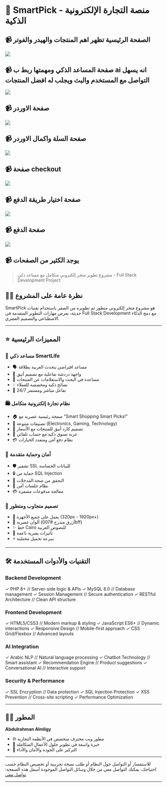 # 🛒 SmartPick - منصة التجارة الإلكترونية الذكية

## 📹 الصفحة الرئيسية تظهر اهم المنتجات والهيدر والفوتر 
![](https://github.com/albna3681/e-commerce-website/blob/a774c05dedbec9aa42cfade55dfa0c70a1b26b36/FireShot%20Capture%20036%20-%20smart%20pick%20-%20%5Baldhihaexams.com%5D.png)
## 📹 صفحة المساعد الذكي ومهمتها ربط ب ai  انه يسهل التواصل مع المستخدم والبث ويجلب له افضل المنتجات
![](https://github.com/albna3681/e-commerce-website/blob/a774c05dedbec9aa42cfade55dfa0c70a1b26b36/FireShot%20Capture%20037%20-%20%D9%85%D8%B3%D8%A7%D8%B9%D8%AF%20%D8%A7%D9%84%D9%85%D8%A8%D9%8A%D8%B9%D8%A7%D8%AA%20%D8%A7%D9%84%D8%B0%D9%83%D9%8A%20-%20SmartLife%20-%20%5Baldhihaexams.com%5D.png)
## 📹 صفحة الاوردر 
![](https://github.com/albna3681/e-commerce-website/blob/a774c05dedbec9aa42cfade55dfa0c70a1b26b36/FireShot%20Capture%20038%20-%20Product%20Details%20-%20%5Baldhihaexams.com%5D.png)
## 📹 صفحة السلة واكمال الاوردر
![](https://github.com/albna3681/e-commerce-website/blob/a774c05dedbec9aa42cfade55dfa0c70a1b26b36/FireShot%20Capture%20039%20-%20Smart%20Pick%20-%20%5Baldhihaexams.com%5D.png)
## 📹 صفحة checkout
![](https://github.com/albna3681/e-commerce-website/blob/a774c05dedbec9aa42cfade55dfa0c70a1b26b36/FireShot%20Capture%20040%20-%20Smart%20Pick%20-%20%5Baldhihaexams.com%5D.png)
## 📹 صفحة اختيار طريقة الدفع
![](https://github.com/albna3681/e-commerce-website/blob/a774c05dedbec9aa42cfade55dfa0c70a1b26b36/FireShot%20Capture%20041%20-%20Smart%20Pick%20-%20Secure%20Payment%20-%20%5Baldhihaexams.com%5D.png)
## 📹 صفحة الدفع 
![](https://github.com/albna3681/e-commerce-website/blob/a774c05dedbec9aa42cfade55dfa0c70a1b26b36/FireShot%20Capture%20041%20-%20Smart%20Pick%20-%20Secure%20Payment%20-%20%5Baldhihaexams.com%5D.png)
## 📹 يوجد الكثير من الصفحات
> مشروع تطوير متجر إلكتروني متكامل مع مساعد ذكي - Full Stack Development Project

## 👨‍💻 نظرة عامة على المشروع

SmartPick هو مشروع متجر إلكتروني متطور تم تطويره من الصفر باستخدام تقنيات حديثة، يعرض مهارات التطوير المتقدمة في Full Stack Development مع دمج الذكاء الاصطناعي والتصميم العصري.

---

## ⭐ المميزات الرئيسية

### 🤖 مساعد ذكي SmartLife
- 🗣️ مساعد افتراضي يتحدث العربية بطلاقة
- 💬 واجهة دردشة تفاعلية مع تصميم أنيق
- 🎯 مساعدة في البحث والاستعلامات عن المنتجات
- 💡 نصائح ذكية ومخصصة للعملاء
- 🔄 تفاعل مباشر ومستمر 24/7

### 🛍️ نظام تجارة إلكترونية متكامل
- 🏠 صفحة رئيسية عصرية مع "Smart Shopping Smart Picks!"
- 📱 تصنيفات متنوعة (Electronics, Gaming, Technology)
- 🎨 تصميم كارد أنيق للمنتجات مع الأسعار
- 🛒 عربة تسوق ذكية مع حساب تلقائي
- 💳 نظام دفع آمن ومتعدد الخيارات

### 🔐 أمان وحماية متقدمة
- 🛡️ تشفير SSL للبيانات الحساسة
- 🔒 حماية من SQL Injection
- 🚫 التحقق من صحة المدخلات
- 🔑 نظام جلسات آمن
- 💳 معالجة مدفوعات مشفرة

### 📱 تصميم متجاوب ومتطور
- 📱 يعمل على جميع الأجهزة (320px - 1920px+)
- 🎨 ألوان عصرية (أزرق متدرج #007bff)
- ✨ خط Cairo للنصوص العربية
- 🌊 تأثيرات بصرية ناعمة
- ⚡ سرعة تحميل محسّنة

---

## 🛠️ التقنيات والأدوات المستخدمة

### Backend Development

✓ PHP 8+ // Server-side logic & APIs
✓ MySQL 8.0 // Database management
✓ Session Management // Secure authentication
✓ RESTful Architecture // Clean API structure


### Frontend Development

✓ HTML5/CSS3 // Modern markup & styling
✓ JavaScript ES6+ // Dynamic interactions
✓ Responsive Design // Mobile-first approach
✓ CSS Grid/Flexbox // Advanced layouts



### AI Integration
✓ Arabic NLP // Natural language processing
✓ Chatbot Technology // Smart assistant
✓ Recommendation Engine // Product suggestions
✓ Conversational AI // Interactive support


### Security & Performance
✓ SSL Encryption // Data protection
✓ SQL Injection Protection
✓ XSS Prevention // Cross-site scripting
✓ Performance Optimization



---

## 👨‍💻 المطور

**Abdulrahman Almligy**
- 🌐 مطور ويب محترف متخصص في الأنظمة التجارية
- 💼 خبرة واسعة في تطوير حلول الأعمال المتكاملة
- 🎯 التركيز على الجودة والأمان والأداء

---

للاستفسار أو التواصل حول النظام أو طلب نسخة تجريبية أو تخصيص النظام حسب احتياجك، يمكنك التواصل معي من خلال وسائل التواصل الموجودة أسفل هذه الصفحة:   [تواصل معي ](https://aldhihaexams.com/Almligy.php)

---
